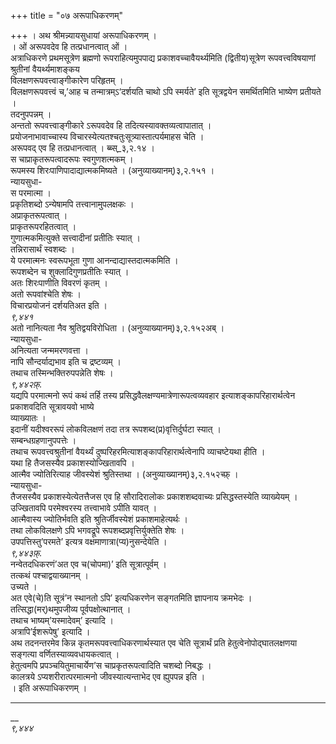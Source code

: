 +++
title = "०७ अरूपाधिकरणम्"

+++
। अथ श्रीमन्न्यायसुधायां अरूपाधिकरणम् ।  
। ओं अरूपवदेव हि तत्प्रधानत्वात् ओं ।  
अत्राधिकरणे प्रथमसूत्रेण ब्रह्मणो रूपराहित्यमुपपाद्य प्रकाशवच्चावैयर्थ्यमिति (द्वितीय)सूत्रेण रूपवत्त्वविषयाणां श्रुतीनां वैयर्थ्यमाशङ्कय   
विलक्षणरूपवत्त्वाङ्गीकारेण परिहृतम् ।  
विलक्षणरूपवत्त्वं च,’आह च तन्मात्रम्ऽ‘दर्शयति चाथो ऽपि स्मर्यते’ इति सूत्रद्वयेन समर्थितमिति भाष्येण प्रतीयते ।  
तदनुपपन्नम् ।  
अन्ततो रूपवत्त्वाङ्गीकारे ऽरूपवदेव हि तदित्यस्यावक्तव्यत्वापातात् ।  
प्रयोजनाभावाच्चास्य विचारस्येत्यतश्चतुःसूत्र्यास्तात्पर्यमाहस चेति ।  
अरूपवद् एव हि तत्प्रधानत्वात् । ब्ब्स्_३,२.१४ ।  
स चाप्राकृतरूपत्वादरूपः स्वगुणशत्मकम् ।  
रूपमस्य शिरःपाणिपादाद्यात्मकमिष्यते । (अनुव्याख्यानम्)३,२.१५१ ।  
न्यायसुधा-  
स परमात्मा ।  
प्रकृतिशब्दो ऽन्येषामपि तत्त्वानामुपलक्षकः ।  
अप्राकृतरूपत्वात् ।  
प्राकृतरूपरहितत्वात् ।  
गुणात्मकमित्युक्ते सत्त्वादीनां प्रतीतिः स्यात् ।  
तन्निरासार्थं स्वशब्दः ।  
ये परमात्मनः स्वरूपभूता गुणा आनन्दाद्यास्तदात्मकमिति ।  
रूपशब्देन च शुक्लादिगुणप्रतीतिः स्यात् ।  
अतः शिरःपाणीति विवरणं कृतम् ।  
अतो रूपवांश्चेति शेषः ।  
विचारप्रयोजनं दर्शयतिअत इति ।  
*९,४४१*  
अतो नानित्यता नैव श्रुतिद्वयविरोधिता । (अनुव्याख्यानम्)३,२.१५२अब् ।  
न्यायसुधा-  
अनित्यता जन्ममरणवत्ता ।  
नापि सौन्दर्याद्यभाव इति च द्रष्टव्यम् ।  
तथाच तस्मिन्भक्तिरुपपन्नेति शेषः ।  
*९,४४२फ़्.*  
यद्यपि परमात्मनो रूपं कथं तर्हि तस्य प्रसिद्धवैलक्षण्यमात्रेणारूपत्वव्यवहार इत्याशङ्कापरिहारार्थत्वेन प्रकाशवदिति सूत्रावयवो भाष्ये   
व्याख्यातः ।  
इदानीं यदीश्वररूपं लोकविलक्षणं तदा तत्र रूपशब्द(प्र)वृत्तिर्दुर्घटा स्यात् ।  
सम्बन्धग्रहणानुपपत्तेः ।  
तथाच रूपवत्त्वश्रुतीनां वैयर्थ्यं दुष्परिहरमित्याशङ्कापरिहारार्थत्वेनापि व्याचष्टेयथा हीति ।  
यथा हि तैजसस्यैव प्रकाशस्योज्खितावपि ।  
आत्मैव ज्योतिरित्याह जीवस्येशं श्रुतिस्तथा । (अनुव्याख्यानम्)३,२.१५२च्फ़् ।  
न्यायसुधा-  
तैजसस्यैव प्रकाशस्येत्येतत्तैजस एव हि सौरादिरालोकः प्रकाशशब्दवाच्यः प्रसिद्धस्तस्येति व्याख्येयम् ।  
उज्खितावपि परमेश्वरस्य तत्त्वाभावे ऽपीति यावत् ।  
आत्मैवास्य ज्योतिर्भवति इति श्रुतिर्जीवस्येशं प्रकाशमाहेत्यर्थः ।  
तथा लोकविलक्षणे ऽपि भगवद्रूपे रूपशब्दप्रवृत्तिर्युक्तेति शेषः ।  
उपपत्तिस्तु’परमते’ इत्यत्र वक्षमाणात्रा(प्य)नुसन्देयेति ।  
*९,४४३फ़्.*  
नन्वेतदधिकरणं’अत एव च(चोपमा)’ इति सूत्रात्पूर्वम् ।  
तत्कथं पश्चाद्वयाख्यानम् ।  
उच्यते ।  
अत एवे(चे)ति सूत्रं’न स्थानतो ऽपि’ इत्यधिकरणेन सङ्गतमिति ज्ञापनाय क्रमभेदः ।  
तत्सिद्धा(मर्)थमुपजीव्य पूर्वपक्षोत्थानात् ।  
तथाच भाष्यम्’यस्मादेवम्’ इत्यादि ।  
अत्रापि’ईशरूपेषु’ इत्यादि ।  
अथ तदनन्तरमेव किन्न कृतमरूपवत्त्वाधिकरणार्थस्यात एव चेति सूत्रार्थं प्रति हेतुत्वेनोपोद्घातलक्षणया सङ्गत्या वर्णितस्याव्यवधायकत्वात् ।  
हेतुत्वमपि प्रपञ्चयितुमाचार्येण’स चाप्रकृतरूपत्वादिति चशब्दो निबद्धः ।  
कालत्रये ऽप्यशरीरात्परमात्मनो जीवस्यात्यन्ताभेद एव ह्युपपन्न इति ।  
। इति अरूपाधिकरणम् ।  
_________________________________________________________________________  
__  
*९,४४४*  